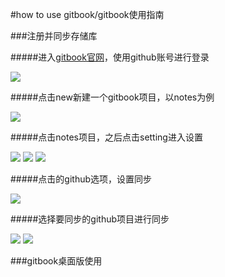 #how to use gitbook/gitbook使用指南

###注册并同步存储库

#####进入[gitbook官网](https://www.gitbook.com)，使用github账号进行登录

![](/assets/sign-in.jpg)

#####点击new新建一个gitbook项目，以notes为例

![](/assets/gitbook-homepage.jpg)

#####点击notes项目，之后点击setting进入设置

![](/assets/gitbook-takelook.jpg)
![](/assets/gitbook-setting1.jpg)
![](/assets/gitbook-setting2.jpg)

#####点击的github选项，设置同步

![](/assets/use-github.jpg)

#####选择要同步的github项目进行同步

![](/assets/gitbook-select.jpg)
![](/assets/gitbook-syncing.jpg)


###gitbook桌面版使用







